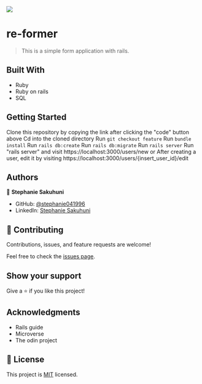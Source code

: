 ![](https://img.shields.io/badge/Re-former-blueviolet)

# re-former
> This is a simple form application with rails.

## Built With

- Ruby
- Ruby on rails
- SQL


## Getting Started

Clone this repository by copying the link after clicking the "code" button above
Cd into the cloned directory
Run ```git checkout feature```
Run ```bundle install```
Run ```rails db:create```
Run ```rails db:migrate```
Run ```rails server```
Run "rails server" and visit https://localhost:3000/users/new or
After creating a user, edit it by visiting https://localhost:3000/users/{insert_user_id}/edit

## Authors

👤 **Stephanie Sakuhuni**

- GitHub: [@stephanie041996](https://github.com/Stephanie041996)
- LinkedIn: [Stephanie Sakuhuni](www.linkedin.com/in/stephanie-michelle-sakuhuni)



## 🤝 Contributing

Contributions, issues, and feature requests are welcome!

Feel free to check the [issues page](issues/).

## Show your support

Give a ⭐️ if you like this project!

## Acknowledgments

- Rails guide
- Microverse
- The odin project

## 📝 License

This project is [MIT](lic.url) licensed.
